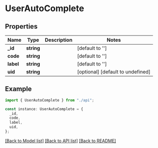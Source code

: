 # UserAutoComplete

## Properties

| Name      | Type       | Description | Notes                             |
| --------- | ---------- | ----------- | --------------------------------- |
| **\_id**  | **string** |             | [default to '']                   |
| **code**  | **string** |             | [default to '']                   |
| **label** | **string** |             | [default to '']                   |
| **uid**   | **string** |             | [optional] [default to undefined] |

## Example

```typescript
import { UserAutoComplete } from "./api";

const instance: UserAutoComplete = {
  _id,
  code,
  label,
  uid,
};
```

[[Back to Model list]](../README.md#documentation-for-models) [[Back to API list]](../README.md#documentation-for-api-endpoints) [[Back to README]](../README.md)
